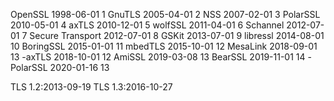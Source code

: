 OpenSSL 1998-06-01 1
GnuTLS 2005-04-01 2
NSS 2007-02-01 3
PolarSSL 2010-05-01 4
axTLS 2010-12-01 5
wolfSSL 2011-04-01 6
Schannel 2012-07-01 7
Secure Transport 2012-07-01 8
GSKit 2013-07-01 9
libressl 2014-08-01 10
BoringSSL 2015-01-01 11
mbedTLS 2015-10-01 12
MesaLink 2018-09-01 13
-axTLS 2018-10-01 12
AmiSSL 2019-03-08 13
BearSSL 2019-11-01 14
-PolarSSL 2020-01-16 13


TLS 1.2:2013-09-19
TLS 1.3:2016-10-27
